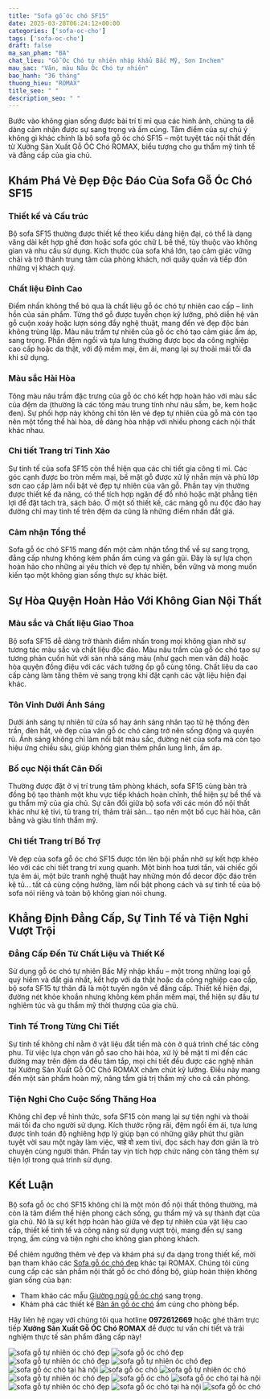```yaml
---
title: "Sofa gỗ óc chó SF15"
date: 2025-03-28T06:24:12+00:00
categories: ['sofa-oc-cho']
tags: ['sofa-oc-cho']
draft: false
ma_san_pham: "BA"
chat_lieu: "Gỗ Óc Chó tự nhiên nhập khẩu Bắc Mỹ, Sơn Inchem"
mau_sac: "Vân, màu Nâu Óc Chó tự nhiên"
bao_hanh: "36 tháng"
thuong_hieu: "ROMAX"
title_seo: " "
description_seo: " "
---
```

Bước vào không gian sống được bài trí tỉ mỉ qua các hình ảnh, chúng ta dễ dàng cảm nhận được sự sang trọng và ấm cúng. Tâm điểm của sự chú ý không gì khác chính là bộ sofa gỗ óc chó SF15 – một tuyệt tác nội thất đến từ Xưởng Sản Xuất Gỗ ÓC Chó ROMAX, biểu tượng cho gu thẩm mỹ tinh tế và đẳng cấp của gia chủ.

## Khám Phá Vẻ Đẹp Độc Đáo Của Sofa Gỗ Óc Chó SF15

### Thiết kế và Cấu trúc

Bộ sofa SF15 thường được thiết kế theo kiểu dáng hiện đại, có thể là dạng văng dài kết hợp ghế đơn hoặc sofa góc chữ L bề thế, tùy thuộc vào không gian và nhu cầu sử dụng. Kích thước của sofa khá lớn, tạo cảm giác vững chãi và trở thành trung tâm của phòng khách, nơi quây quần và tiếp đón những vị khách quý.

### Chất liệu Đỉnh Cao

Điểm nhấn không thể bỏ qua là chất liệu gỗ óc chó tự nhiên cao cấp – linh hồn của sản phẩm. Từng thớ gỗ được tuyển chọn kỹ lưỡng, phô diễn hệ vân gỗ cuộn xoáy hoặc lượn sóng đầy nghệ thuật, mang đến vẻ đẹp độc bản không trùng lặp. Màu nâu trầm tự nhiên của gỗ óc chó tạo cảm giác ấm áp, sang trọng. Phần đệm ngồi và tựa lưng thường được bọc da công nghiệp cao cấp hoặc da thật, với độ mềm mại, êm ái, mang lại sự thoải mái tối đa khi sử dụng.

### Màu sắc Hài Hòa

Tông màu nâu trầm đặc trưng của gỗ óc chó kết hợp hoàn hảo với màu sắc của đệm da (thường là các tông màu trung tính như nâu sẫm, be, kem hoặc đen). Sự phối hợp này không chỉ tôn lên vẻ đẹp tự nhiên của gỗ mà còn tạo nên một tổng thể hài hòa, dễ dàng hòa nhập với nhiều phong cách nội thất khác nhau.

### Chi tiết Trang trí Tinh Xảo

Sự tinh tế của sofa SF15 còn thể hiện qua các chi tiết gia công tỉ mỉ. Các góc cạnh được bo tròn mềm mại, bề mặt gỗ được xử lý nhẵn mịn và phủ lớp sơn cao cấp làm nổi bật vẻ đẹp tự nhiên của vân gỗ. Phần tay vịn thường được thiết kế đa năng, có thể tích hợp ngăn để đồ nhỏ hoặc mặt phẳng tiện lợi để đặt tách trà, sách báo. Ở một số thiết kế, các mảng gỗ nu độc đáo hay đường chỉ may tinh tế trên đệm da cũng là những điểm nhấn đắt giá.

### Cảm nhận Tổng thể

Sofa gỗ óc chó SF15 mang đến một cảm nhận tổng thể về sự sang trọng, đẳng cấp nhưng không kém phần ấm cúng và gần gũi. Đây là sự lựa chọn hoàn hảo cho những ai yêu thích vẻ đẹp tự nhiên, bền vững và mong muốn kiến tạo một không gian sống thực sự khác biệt.

## Sự Hòa Quyện Hoàn Hảo Với Không Gian Nội Thất

### Màu sắc và Chất liệu Giao Thoa

Bộ sofa SF15 dễ dàng trở thành điểm nhấn trong mọi không gian nhờ sự tương tác màu sắc và chất liệu độc đáo. Màu nâu trầm của gỗ óc chó tạo sự tương phản cuốn hút với sàn nhà sáng màu (như gạch men vân đá) hoặc hòa quyện đồng điệu với các vách tường ốp gỗ cùng tông. Chất liệu da cao cấp càng làm tăng thêm vẻ sang trọng khi đặt cạnh các vật liệu hiện đại khác.

### Tôn Vinh Dưới Ánh Sáng

Dưới ánh sáng tự nhiên từ cửa sổ hay ánh sáng nhân tạo từ hệ thống đèn trần, đèn hắt, vẻ đẹp của vân gỗ óc chó càng trở nên sống động và quyến rũ. Ánh sáng không chỉ làm nổi bật màu sắc, đường nét của sofa mà còn tạo hiệu ứng chiều sâu, giúp không gian thêm phần lung linh, ấm áp.

### Bố cục Nội thất Cân Đối

Thường được đặt ở vị trí trung tâm phòng khách, sofa SF15 cùng bàn trà đồng bộ tạo thành một khu vực tiếp khách hoàn chỉnh, thể hiện sự bề thế và gu thẩm mỹ của gia chủ. Sự cân đối giữa bộ sofa với các món đồ nội thất khác như kệ tivi, tủ trang trí, thảm trải sàn... tạo nên một bố cục hài hòa, cân bằng và giàu tính thẩm mỹ.

### Chi tiết Trang trí Bổ Trợ

Vẻ đẹp của sofa gỗ óc chó SF15 được tôn lên bội phần nhờ sự kết hợp khéo léo với các chi tiết trang trí xung quanh. Một bình hoa tươi tắn, vài chiếc gối tựa êm ái, một bức tranh nghệ thuật hay những món đồ decor độc đáo trên kệ tủ... tất cả cùng cộng hưởng, làm nổi bật phong cách và sự tinh tế của bộ sofa nói riêng và toàn bộ không gian nói chung.

## Khẳng Định Đẳng Cấp, Sự Tinh Tế và Tiện Nghi Vượt Trội

### Đẳng Cấp Đến Từ Chất Liệu và Thiết Kế

Sử dụng gỗ óc chó tự nhiên Bắc Mỹ nhập khẩu – một trong những loại gỗ quý hiếm và đắt giá nhất, kết hợp với da thật hoặc da công nghiệp cao cấp, bộ sofa SF15 tự thân đã là một tuyên ngôn về đẳng cấp. Thiết kế hiện đại, đường nét khỏe khoắn nhưng không kém phần mềm mại, thể hiện sự đầu tư nghiêm túc và gu thẩm mỹ thời thượng của gia chủ.

### Tinh Tế Trong Từng Chi Tiết

Sự tinh tế không chỉ nằm ở vật liệu đắt tiền mà còn ở quá trình chế tác công phu. Từ việc lựa chọn vân gỗ sao cho hài hòa, xử lý bề mặt tỉ mỉ đến các đường may trên đệm da đều tăm tắp, mọi chi tiết đều được các nghệ nhân tại Xưởng Sản Xuất Gỗ ÓC Chó ROMAX chăm chút kỹ lưỡng. Điều này mang đến một sản phẩm hoàn mỹ, nâng tầm giá trị thẩm mỹ cho cả căn phòng.

### Tiện Nghi Cho Cuộc Sống Thăng Hoa

Không chỉ đẹp về hình thức, sofa SF15 còn mang lại sự tiện nghi và thoải mái tối đa cho người sử dụng. Kích thước rộng rãi, đệm ngồi êm ái, tựa lưng được tính toán độ nghiêng hợp lý giúp bạn có những giây phút thư giãn tuyệt vời sau một ngày làm việc, चाहे वो xem tivi, đọc sách hay đơn giản là trò chuyện cùng người thân. Phần tay vịn tích hợp chức năng còn tăng thêm sự tiện lợi trong quá trình sử dụng.

## Kết Luận

Bộ sofa gỗ óc chó SF15 không chỉ là một món đồ nội thất thông thường, mà còn là tâm điểm thể hiện phong cách sống, gu thẩm mỹ và sự thành đạt của gia chủ. Nó là sự kết hợp hoàn hảo giữa vẻ đẹp tự nhiên của vật liệu cao cấp, thiết kế tinh tế và công năng sử dụng vượt trội, mang đến sự sang trọng, ấm cúng và tiện nghi cho không gian phòng khách.

Để chiêm ngưỡng thêm vẻ đẹp và khám phá sự đa dạng trong thiết kế, mời bạn tham khảo các [Sofa gỗ óc chó đẹp](https://romax.vn/danh-muc/phong-khach/sofa-go-oc-cho/) khác tại ROMAX. Chúng tôi cũng cung cấp các sản phẩm nội thất gỗ óc chó đồng bộ, giúp hoàn thiện không gian sống của bạn:

* Tham khảo các mẫu [Giường ngủ gỗ óc chó](https://romax.vn/danh-muc/phong-ngu/giuong-go-oc-cho/) sang trọng.
* Khám phá các thiết kế [Bàn ăn gỗ óc chó](https://romax.vn/danh-muc/phong-bep/ban-an-go-oc-cho/) ấm cúng cho phòng bếp.

Hãy liên hệ ngay với chúng tôi qua hotline **0972612669** hoặc ghé thăm trực tiếp **Xưởng Sản Xuất Gỗ ÓC Chó ROMAX** để được tư vấn chi tiết và trải nghiệm thực tế sản phẩm đẳng cấp này!

![sofa gỗ tự nhiên óc chó đẹp](/img/sofa/sf15/sofa-go-oc-cho-sf15-1.webp)
![sofa gỗ óc chó đẹp](/img/sofa/sf15/sofa-go-oc-cho-sf15-10.webp)
![sofa gỗ tự nhiên óc chó đẹp](/img/sofa/sf15/sofa-go-oc-cho-sf15-11.webp)
![sofa gỗ tự nhiên óc chó đẹp](/img/sofa/sf15/sofa-go-oc-cho-sf15-12.webp)
![sofa gỗ óc chó tại hà nội](/img/sofa/sf15/sofa-go-oc-cho-sf15-13.webp)
![sofa gỗ óc chó](/img/sofa/sf15/sofa-go-oc-cho-sf15-2.webp)
![sofa gỗ tự nhiên óc chó](/img/sofa/sf15/sofa-go-oc-cho-sf15-3.webp)
![sofa gỗ tự nhiên óc chó đẹp](/img/sofa/sf15/sofa-go-oc-cho-sf15-4.webp)
![sofa gỗ óc chó](/img/sofa/sf15/sofa-go-oc-cho-sf15-5.webp)
![sofa gỗ óc chó tại hà nội](/img/sofa/sf15/sofa-go-oc-cho-sf15-6.webp)
![sofa gỗ tự nhiên óc chó đẹp](/img/sofa/sf15/sofa-go-oc-cho-sf15-7.webp)
![sofa gỗ óc chó tại hà nội](/img/sofa/sf15/sofa-go-oc-cho-sf15-8.webp)
![sofa gỗ óc chó](/img/sofa/sf15/sofa-go-oc-cho-sf15-9.webp)